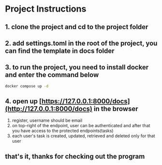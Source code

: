 # Project Instructions

## 1. clone the project and cd to the project folder

## 2. add settings.toml in the root of the project, you can find the template in docs folder

## 3. to run the project, you need to install docker and enter the command below

```bash
docker compose up -d
```

## 4. open up [https://127.0.0.1:8000/docs](http://127.0.0.1:8000/docs) in the browser

1. register, username should be email
2. on top-right of the endpoint, user can be authenticated and after that you have access to the protected endpoints(tasks)
3. each user's task is created, updated, retrieved and deleted only for that user

## that's it, thanks for checking out the program
